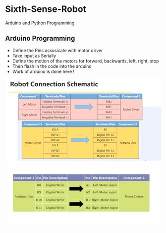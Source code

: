# Sixth-Sense-Robot
Arduino and Python Programming

## Arduino Programming
* Define the Pins assosicate with motor driver
* Take input as Serially
* Define the motion of the motors for forward, backwards, left, right, stop
* Then flash in the code into the arduino
* Work of arduino is done here !

<p align="center">
  <img alt="GIF" src="https://github.com/AkshitTayade/Sixth-Sense-Robot/blob/master/Screenshot%202020-01-03%20at%207.53.56%20PM.png"/>
  <img alt="GIF" src="https://github.com/AkshitTayade/Sixth-Sense-Robot/blob/master/Screenshot%202020-01-03%20at%207.53.13%20PM.png"/>
</p>


  

